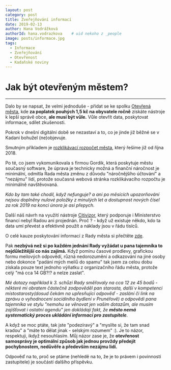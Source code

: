 ```yaml
---
layout: post
category: post
title: Zveřejňování informací
date: 2019-02-13
author: Hana Vodrážková
authorId: hana.vodrazkova    # uid nekoho z _people
image: posts/informace.jpg
tags:
  - Informace
  - Zveřejňování 
  - Otevřenost
  - Kadaňské noviny
---
```



Jak být otevřeným městem?
===
---

Dalo by se napsat, že velmi jednoduše - přidat se ke spolku [Otevřená města](https://www.otevrenamesta.cz), kde **za poplatek pouhých 1,5 kč na obyvatele ročně** získáte nástroje k lepší správě obce, **ale musí být vůle.** 
Vůle otevřít data, poskytovat informace, sdílet zkušenosti.

Pokrok v dnešní digitální době se nezastaví a to, co je jinde již běžné se v Kadani bohužel (ne)objevuje.

Smutným příkladem je [rozklikávací rozpočet města](https://kadan.pirati.cz/aktuality/rozpocet.html), který řešíme již od října 2018.

Po té, co jsem vykomunikovala s firmou Gordik, která poskytuje městu současný software, že úprava je technicky možná a finanční náročnost je minimální, odmítla Rada města změnu z důvodu "náročnějšího účtování" a "nezájmu" lidí, protože současná webová stránka rozklikávacího rozpočtu
je minimálně navštěvovaná. 

*Kdo by tam také chodil, když nefunguje? a ani po měsících upozorňování nejsou doplněny nulové položky z minulých let
a dostupnost nových čísel za rok 2019 na konci února je asi přepych.*

Další náš návrh na využití nástroje [Citivizor](https://www.cityvizor.cz), který podporuje i Ministerstvo financí nebyl Radou ani projednán. Proč ? - když už existuje někdo, kdo ta data umí převést a efektivně použít a náklady jsou v řádu tisíců. 
  
O celé kauze poskytování informací z Rady města si přečtěte [zde](https://kadan.pirati.cz/aktuality/kauza-informace.html).

Pak **nezbývá než si po každém jednání Rady vyžádat u pana tajemníka to nejdůležitější co nás zajímá.** 
Když pominu časové prodlevy, grafickou formu meilových odpovědí, různá nedorozumění a odkazování na jiné osoby nebo dokonce 
"padání mých meilů do spamu" tak jsem za celou dobu získala pouze text jednoho výňatku z organizačního řádu města, protože celý 
"má cca 14 GB?!? a nelze zaslat".  

*Mé dotazy například k 3. schůzi Rady směřovaly na cca 12 ze 45 bodů - některé mi obratem částečně zodpověděl pan starosta, další v kompetenci místostarosty(dosud čekám na upřesňující odpověď - zaslání či link na zprávu o vyhodnocení sociálního bydlení v Prunéřově) a odpovědi pana tajemníka ve stylu "nemohu se věnovat jen vašim dotazům, ale musím zajišťovat i ostatní agendu" jen dokládají fakt, že **město nemá systematický proces ukládání informací pro zastupitele**.*

A když se moc ptáte, tak jste "podezíravý" a "myslíte si, že tam snad kradou" a "máte to dělat jinak - selským rozumem" :).
Je to názor, respektuji, ikdyž nesouhlasím. 
Můj názor zase je, že **otevřenost samosprávy je optimální způsob jak jednou provždy předejít pochybnostem, nedůvěře a především nezájmu lidí.**  

Odpověď na to, proč se ptáme (nehledě na to, že je to právem i povinností zastupitele) je součástí dalšího příspěvku.

